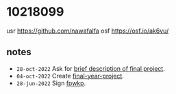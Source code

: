 # 10218099
usr https://github.com/nawafalfa
osf https://osf.io/ak6vu/


## notes
+ `28-oct-2022` Ask for [brief description of final project](https://github.com/nawafalfa/final-year-project/issues/1#issuecomment-1294717618).
+ `04-oct-2022` Create [final-year-project](https://github.com/nawafalfa/final-year-project).
+ `28-jun-2022` Sign [fpwkp](https://osf.io/nt89v).
